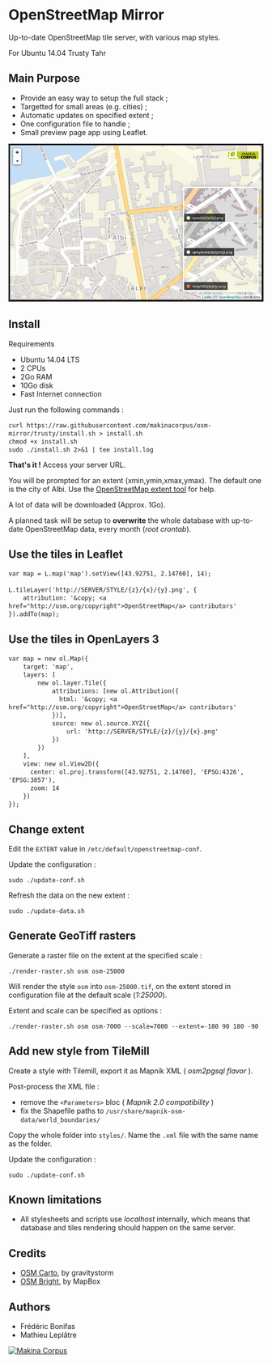 OpenStreetMap Mirror
====================

Up-to-date OpenStreetMap tile server, with various map styles.

For Ubuntu 14.04 Trusty Tahr

Main Purpose
------------

* Provide an easy way to setup the full stack ;
* Targetted for small areas (e.g. cities) ;
* Automatic updates on specified extent ;
* One configuration file to handle ;
* Small preview page app using Leaflet.

![Preview](./capture.jpg)


Install
-------

Requirements

* Ubuntu 14.04 LTS
* 2 CPUs
* 2Go RAM
* 10Go disk
* Fast Internet connection

Just run the following commands :

    curl https://raw.githubusercontent.com/makinacorpus/osm-mirror/trusty/install.sh > install.sh
    chmod +x install.sh
    sudo ./install.sh 2>&1 | tee install.log

**That's it !** Access your server URL.

You will be prompted for an extent (xmin,ymin,xmax,ymax). The default one is the city of Albi.
Use the [OpenStreetMap extent tool](http://www.openstreetmap.org/export#map=17/43.92751/2.14760) for help.

A lot of data will be downloaded (Approx. 1Go).

A planned task will be setup to **overwrite** the whole database with up-to-date
OpenStreetMap data, every month (*root crontab*).


Use the tiles in Leaflet
------------------------

    var map = L.map('map').setView([43.92751, 2.14760], 14);

    L.tileLayer('http://SERVER/STYLE/{z}/{x}/{y}.png', {
        attribution: '&copy; <a href="http://osm.org/copyright">OpenStreetMap</a> contributors'
    }).addTo(map);


Use the tiles in OpenLayers 3
-----------------------------

    var map = new ol.Map({
        target: 'map',
        layers: [
            new ol.layer.Tile({
                attributions: [new ol.Attribution({
                  html: '&copy; <a href="http://osm.org/copyright">OpenStreetMap</a> contributors'
                })],
                source: new ol.source.XYZ({
                    url: 'http://SERVER/STYLE/{z}/{y}/{x}.png'
                })
            })
        ],
        view: new ol.View2D({
          center: ol.proj.transform([43.92751, 2.14760], 'EPSG:4326', 'EPSG:3857'),
          zoom: 14
        })
    });


Change extent
-------------

Edit the ``EXTENT`` value in ``/etc/default/openstreetmap-conf``.


Update the configuration :

    sudo ./update-conf.sh


Refresh the data on the new extent :

    sudo ./update-data.sh



Generate GeoTiff rasters
------------------------

Generate a raster file on the extent at the specified scale :

    ./render-raster.sh osm osm-25000

Will render the style ``osm`` into ``osm-25000.tif``, on the extent stored
in configuration file at the default scale (*1:25000*).

Extent and scale can be specified as options :

    ./render-raster.sh osm osm-7000 --scale=7000 --extent=-180 90 180 -90


Add new style from TileMill
---------------------------

Create a style with Tilemill, export it as Mapnik XML ( *osm2pgsql flavor* ).

Post-process the XML file :

* remove the ``<Parameters>`` bloc ( *Mapnik 2.0 compatibility* )
* fix the Shapefile paths to ``/usr/share/mapnik-osm-data/world_boundaries/``

Copy the whole folder into ``styles/``. Name the ``.xml`` file with the same
name as the folder.

Update the configuration :

    sudo ./update-conf.sh


Known limitations
-----------------

* All stylesheets and scripts use *localhost* internally, which means that database and tiles rendering should happen on the same server.



Credits
-------

* [OSM Carto](https://github.com/gravitystorm/openstreetmap-carto), by gravitystorm
* [OSM Bright](https://github.com/mapbox/osm-bright), by MapBox


Authors
-------

* Frédéric Bonifas
* Mathieu Leplâtre

[![Makina Corpus](http://depot.makina-corpus.org/public/logo.gif)](http://makinacorpus.com)
